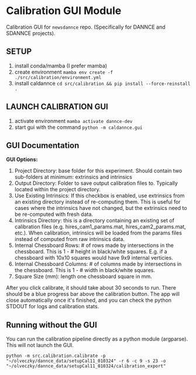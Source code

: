 # Calibration GUI Module

Calibration GUI for `newsdannce` repo. (Specifically for DANNCE and SDANNCE projects).

## SETUP

1. install conda/mamba (I prefer mamba)
2. create environment
    `mamba env create -f ./src/calibration/environment.yml`
3. install caldannce
    `cd src/calibration && pip install --force-reinstall .`


## LAUNCH CALIBRATION GUI

1. activate environment
    `mamba activate dannce-dev`
2. start gui with the command
    `python -m caldannce.gui`


## GUI Documentation

**GUI Options:**
1. Project Directory: base folder for this experiment. Should contain two sub-folders at minimum: extrinsics and intrinsics
2. Output Directory: Folder to save output calibration files to. Typically located within the project directory.
3. Use Existing Intrinsics: If this checkbox is enabled, use extrinsics from an existing directory instead of re-computing them. This is useful for cases where the intrinsics have not changed, but the extrinsics need to be re-computed with fresh data.
4. Intrinsics Directory: this is a directory containing an existing set of calibration files (e.g. hires_cam1_params.mat, hires_cam2_params.mat, etc.). When calibration, intrinsics will be loaded from the params files instead of computed from raw intrinsics data.
5. Internal Chessboard Rows: # of rows made by intersections in the chessboard. This is 1 - # height in black/white squares. E.g. if a chessboard with 10x10 squares would have 9x9 internal verticies.
6. Internal Chessboard Columns: # of columns made by intersections in the chessboard. This is 1 - # width in black/white squares.
7. Square Size (mm): length one chessboard square in mm.

After you click calibrate, it should take about 30 seconds to run. There should be a blue progress bar above the calibration button. The app will close automatically once it's finished, and you can check the python STDOUT for logs and calibration stats.

## Running without the GUI

You can run the calibration pipeline directly as a python module (argparse). This will not launch the GUI.

```
python -m src.calibration.calibrate -p "~/olveczky/dannce_data/setupCal11_010324" -r 6 -c 9 -s 23 -o "~/olveczky/dannce_data/setupCal11_010324/calibration_export"
```

